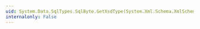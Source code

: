 ```yaml
---
uid: System.Data.SqlTypes.SqlByte.GetXsdType(System.Xml.Schema.XmlSchemaSet)
internalonly: False
---
```

